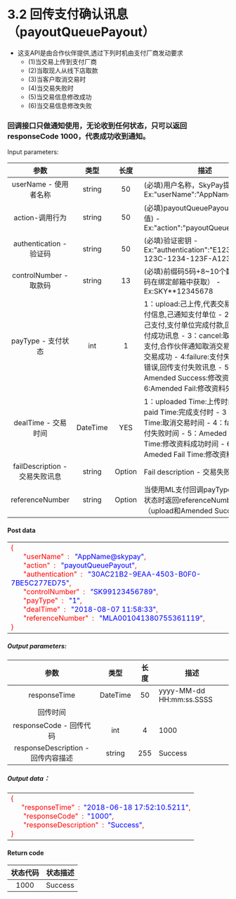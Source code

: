 # 3.2    回传支付确认讯息（payoutQueuePayout）
- 这支API是由合作伙伴提供,透过下列时机由支付厂商发动要求
    - (1)当交易上传到支付厂商
    - (2)当取现人从线下店取款
    - (3)当客户取消交易时
    - (4)当交易失败时
    - (5)当交易信息修改成功
    - (6)当交易信息修改失败
### 回调接口只做通知使用，无论收到任何状态，只可以返回responseCode 1000，代表成功收到通知。
Input parameters:

| 参数                        |    类型     | 长度    |描述|
| :-------------------------: | :-----------: |:-----:|--------------------------------|   
|userName - 使用者名称|string|50|(必填)用户名称，SkyPay提供 - Ex:"userName":"AppName@skypay"|
|action-调用行为|string|50|(必填)payoutQueuePayout(固定参数值) - Ex:"action":"payoutQueuePayout"|
|authentication  - 验证码|string |50|(必填)验证密钥 - Ex:"authentication":"E1234567-123C-1234-123F-A12345670"|
|controlNumber - 取款码|string|13|(必填)前缀码5码+8~10个数字（前缀码在绑定邮箱中获取） - Ex:SKY**12345678|
|payType - 支付状态|int|1|1：upload:己上传,代表交易数据之支付信息,己通知支付单位 - 2：payout:己支付,支付单位完成付款,回传通知支付成功讯息 - 3：cancel:取消支付,未支付,合作伙伴通知取消交易,回传取消交易成功 - 4:failure:支付失败=>支付时错误,回传支付失败讯息 - 5：Amended Success:修改资料成功 - 6:Amended Fail:修改资料失败|
|dealTime - 交易时间|DateTime|YES|1：uploaded Time:上传时间 - 2：paid Time:完成支付时 - 3：canceled Time:取消交易时间 - 4：fail time:支付失败时间 - 5：Ameded Success Time:修改资料成功时间 - 6：Ameded Fail Time:修改资料失败时间|
|failDescription - 交易失败讯息|string |Option|Fail description - 交易失败讯息|
|referenceNumber|string|Option|当使用ML支付回调payType为1和5的状态时返回referenceNumber（upload和Amended Success）|
#### Post data
<table color=blue><tr><td white=DarkSeaGreen>
<font color=Red>
{<br>
  &ensp;&ensp;&ensp; "userName"&ensp;: <font color=blue> &ensp;"AppName@skypay"</font>,<br>
  &ensp;&ensp;&ensp;   "action"&ensp;: <font color=blue> &ensp;"payoutQueuePayout"</font>,<br>
  &ensp;&ensp;&ensp;   "authentication"&ensp;: <font color=blue> &ensp;"30AC21B2-9EAA-4503-B0F0-7BE5C277ED75"</font>,<br>
  &ensp;&ensp;&ensp;   "controlNumber"&ensp;: <font color=blue> &ensp;"SK99123456789"</font>,<br>
  &ensp;&ensp;&ensp;  "payType"&ensp;: <font color=blue> &ensp;"1"</font>,<br>
  &ensp;&ensp;&ensp; "dealTime"&ensp;: <font color=blue> &ensp;"2018-08-07 11:58:33"</font>,<br>
  &ensp;&ensp;&ensp;  "referenceNumber"&ensp;: <font color=blue> &ensp;"MLA001041380755361119"</font>,<br>
}
</font>
</td></tr></table>

##### Output parameters:
| 参数                        |    类型     | 长度    |描述|
| :-------------------------: | :-----------: |:-----:|--------------------------------|   
|responseTime|DateTime|50|yyyy-MM-dd HH:mm:ss.SSSS|
|回传时间||||
|responseCode - 回传代码|int|4|1000|
|responseDescription - 回传内容描述|string|255|Success|
##### Output data：
<table color=blue><tr><td white=DarkSeaGreen>
<font color=Red>
{<br>
  &ensp;&ensp;&ensp;"responseTime"&ensp;:&ensp;<font color=blue>"2018-06-18 17:52:10.5211"</font>,<br>
    &ensp;&ensp;&ensp; "responseCode"&ensp;:&ensp;<font color=blue>"1000"</font>,<br>
  &ensp;&ensp;&ensp; "responseDescription"&ensp;:&ensp;<font color=blue>"Success"</font>,<br>
}
</font>
</td></tr></table>

#### Return code

| 状态代码                        |   状态描述    | 
| :-------------------------: | :-----------: |
|1000|Success|